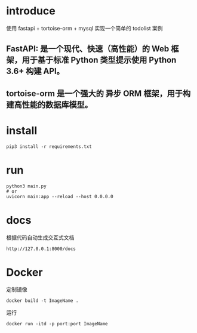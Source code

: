 <!--
 * @Author: yunfei
 * @Date: 2022-04-22 15:22:37
 * @LastEditTime: 2022-04-22 15:30:08
 * @FilePath: /FastAPI-tortoise-orm/README.md
 * @LastAuthor: Do not edit
 * @Description: 
-->

# introduce

使用 fastapi + tortoise-orm + mysql 实现一个简单的 todolist 案例

## FastAPI: 是一个现代、快速（高性能）的 Web 框架，用于基于标准 Python 类型提示使用 Python 3.6+ 构建 API。

## tortoise-orm 是一个强大的 异步 ORM 框架，用于构建高性能的数据库模型。

# install

```
pip3 install -r requirements.txt 

```

# run

```
python3 main.py
# or
uvicorn main:app --reload --host 0.0.0.0
```

# docs

根据代码自动生成交互式文档

```
http://127.0.0.1:8000/docs
```

# Docker

定制镜像
```
docker build -t ImageName .
```
运行
```
docker run -itd -p port:port ImageName
```
